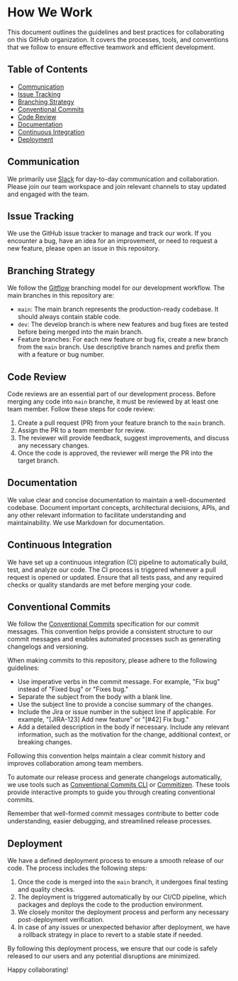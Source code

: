 # How We Work
This document outlines the guidelines and best practices for collaborating on this GitHub organization. It covers the processes, tools, and conventions that we follow to ensure effective teamwork and efficient development.

## Table of Contents
- [Communication](#communication)
- [Issue Tracking](#issue-tracking)
- [Branching Strategy](#branching-strategy)
- [Conventional Commits](#conventional-commits)
- [Code Review](#code-review)
- [Documentation](#documentation)
- [Continuous Integration](#continuous-integration)
- [Deployment](#deployment)


## Communication

We primarily use [Slack](https://slack.com/) for day-to-day communication and collaboration. Please join our team workspace and join relevant channels to stay updated and engaged with the team.

## Issue Tracking

We use the GitHub issue tracker to manage and track our work. If you encounter a bug, have an idea for an improvement, or need to request a new feature, please open an issue in this repository.

## Branching Strategy

We follow the [Gitflow](https://www.atlassian.com/git/tutorials/comparing-workflows/gitflow-workflow) branching model for our development workflow. The main branches in this repository are:

- `main`: The main branch represents the production-ready codebase. It should always contain stable code.
- `dev`: The develop branch is where new features and bug fixes are tested before being merged into the main branch.
- Feature branches: For each new feature or bug fix, create a new branch from the `main` branch. Use descriptive branch names and prefix them with a feature or bug number.


## Code Review

Code reviews are an essential part of our development process. Before merging any code into `main` branche, it must be reviewed by at least one team member. Follow these steps for code review:

1. Create a pull request (PR) from your feature branch to the `main` branch.
2. Assign the PR to a team member for review.
3. The reviewer will provide feedback, suggest improvements, and discuss any necessary changes.
4. Once the code is approved, the reviewer will merge the PR into the target branch.

## Documentation

We value clear and concise documentation to maintain a well-documented codebase. Document important concepts, architectural decisions, APIs, and any other relevant information to facilitate understanding and maintainability. We use Markdown for documentation.

## Continuous Integration

We have set up a continuous integration (CI) pipeline to automatically build, test, and analyze our code. The CI process is triggered whenever a pull request is opened or updated. Ensure that all tests pass, and any required checks or quality standards are met before merging your code.

## Conventional Commits

We follow the [Conventional Commits](https://www.conventionalcommits.org/) specification for our commit messages. This convention helps provide a consistent structure to our commit messages and enables automated processes such as generating changelogs and versioning.

When making commits to this repository, please adhere to the following guidelines:

- Use imperative verbs in the commit message. For example, "Fix bug" instead of "Fixed bug" or "Fixes bug."
- Separate the subject from the body with a blank line.
- Use the subject line to provide a concise summary of the changes.
- Include the Jira or issue number in the subject line if applicable. For example, "[JIRA-123] Add new feature" or "[#42] Fix bug."
- Add a detailed description in the body if necessary. Include any relevant information, such as the motivation for the change, additional context, or breaking changes.

Following this convention helps maintain a clear commit history and improves collaboration among team members.

To automate our release process and generate changelogs automatically, we use tools such as [Conventional Commits CLI](https://www.npmjs.com/package/conventional-commits-cli) or [Commitizen](https://commitizen.github.io/cz-cli/). These tools provide interactive prompts to guide you through creating conventional commits.

Remember that well-formed commit messages contribute to better code understanding, easier debugging, and streamlined release processes.

## Deployment

We have a defined deployment process to ensure a smooth release of our code. The process includes the following steps:

1. Once the code is merged into the `main` branch, it undergoes final testing and quality checks.
2. The deployment is triggered automatically by our CI/CD pipeline, which packages and deploys the code to the production environment.
3. We closely monitor the deployment process and perform any necessary post-deployment verification.
4. In case of any issues or unexpected behavior after deployment, we have a rollback strategy in place to revert to a stable state if needed.

By following this deployment process, we ensure that our code is safely released to our users and any potential disruptions are minimized.


Happy collaborating!
